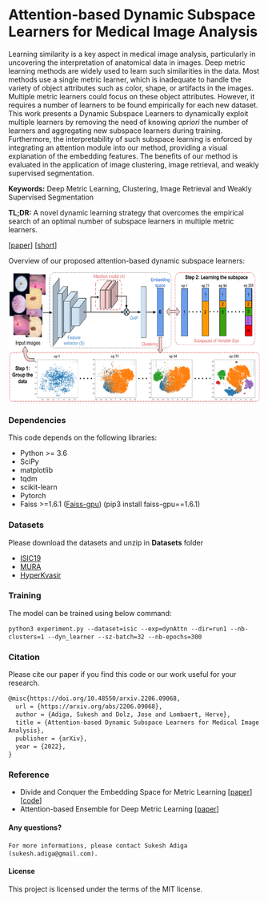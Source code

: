 # Attention-based Dynamic Subspace Learners for Medical Image Analysis
Learning similarity is a key aspect in medical image analysis, particularly in uncovering the interpretation of anatomical data in images. Deep metric learning methods are widely used to learn such similarities in the data. Most methods use a single metric learner, which is inadequate to handle the variety of object attributes such as color, shape, or artifacts in the images. Multiple metric learners could focus on these object attributes. However, it requires a number of learners to be found empirically for each new dataset. This work presents a Dynamic Subspace Learners to dynamically exploit multiple learners by removing the need of knowing _apriori_ the number of learners and aggregating new subspace learners during training. Furthermore, the interpretability of such subspace learning is enforced by integrating an attention module into our method, providing a visual explanation of the embedding features. The benefits of our method is evaluated in the application of image clustering, image retrieval, and weakly supervised segmentation.

**Keywords:** Deep Metric Learning, Clustering, Image Retrieval and Weakly Supervised Segmentation

**TL;DR:** A novel dynamic learning strategy that overcomes the empirical search of an optimal number of subspace learners in multiple metric learners.

[[paper](https://arxiv.org/abs/2206.09068)] [[short](https://openreview.net/forum?id=IHRUUHMeXcJ)]

Overview of our proposed attention-based dynamic subspace learners:

<img src = 'Figures/ADSL_arch.png' height = '260px'>

### Dependencies
This code depends on the following libraries:

- Python >= 3.6
- SciPy
- matplotlib
- tqdm
- scikit-learn
- Pytorch
- Faiss >=1.6.1 ([Faiss-gpu](https://pypi.org/project/faiss-gpu/)) (pip3 install faiss-gpu==1.6.1)

### Datasets
Please download the datasets and unzip in **Datasets** folder
- [ISIC19](https://challenge.isic-archive.com/data/#2019)
- [MURA](https://stanfordmlgroup.github.io/competitions/mura/)
- [HyperKvasir](https://datasets.simula.no/hyper-kvasir/)

### Training

The model can be trained using below command:  
```
python3 experiment.py --dataset=isic --exp=dynAttn --dir=run1 --nb-clusters=1 --dyn_learner --sz-batch=32 --nb-epochs=300
```

### Citation
Please cite our paper if you find this code or our work useful for your research.

```
@misc{https://doi.org/10.48550/arxiv.2206.09068,
  url = {https://arxiv.org/abs/2206.09068},
  author = {Adiga, Sukesh and Dolz, Jose and Lombaert, Herve},
  title = {Attention-based Dynamic Subspace Learners for Medical Image Analysis},
  publisher = {arXiv},
  year = {2022},
}
```

### Reference
- Divide and Conquer the Embedding Space for Metric Learning [[paper](http://openaccess.thecvf.com/content_CVPR_2019/papers/Sanakoyeu_Divide_and_Conquer_the_Embedding_Space_for_Metric_Learning_CVPR_2019_paper.pdf)][[code](https://github.com/CompVis/metric-learning-divide-and-conquer)]
- Attention-based Ensemble for Deep Metric Learning [[paper](https://arxiv.org/pdf/1804.00382.pdf)]

#### Any questions?
```
For more informations, please contact Sukesh Adiga (sukesh.adiga@gmail.com).
```

#### License
This project is licensed under the terms of the MIT license. 
